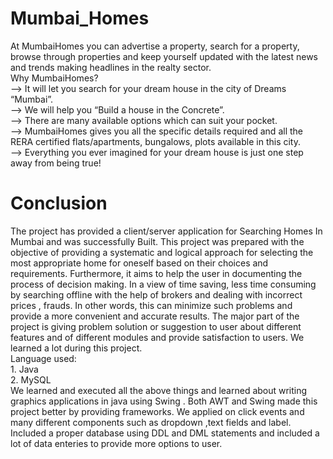 # Mumbai_Homes

At MumbaiHomes you can advertise a property, search for a property, browse through properties and keep yourself updated with the latest news and trends making headlines in the realty sector.<br>
Why MumbaiHomes?<br>
	--> It will let you search for your dream house in the city of Dreams “Mumbai”. <br> 
	--> We will help you “Build a house in the Concrete”. <br>
	--> There are many available options which can suit your pocket. <br>
	--> MumbaiHomes gives you all the specific details required and all the RERA certified flats/apartments, bungalows, plots available in this city.<br> 
	--> Everything you ever imagined for your dream house is just one step away from being true!<br>
  
 # Conclusion 
The project has provided a client/server application for Searching Homes In Mumbai and was successfully Built. This project was prepared with the objective of providing a systematic and logical approach for selecting the most appropriate home for oneself based on their choices and requirements. Furthermore, it aims to help the user in documenting the process of decision making. In a view of time saving, less time consuming by searching offline with the help of brokers and dealing with incorrect prices , frauds. In other words, this can minimize such problems and provide a more convenient and accurate results. The major part of the project is giving problem solution or suggestion to user about different features and of different modules and provide satisfaction to users.
We learned a lot during this project. <br>
Language used:<br> 1. Java<br> 2. MySQL <br>
We learned and executed all the above things and learned about writing graphics applications in java using Swing . Both AWT and Swing made this project better by providing frameworks. We applied on click events and many different components such as dropdown ,text fields and label. Included a proper database using DDL and DML statements and included a lot of data enteries  to provide more options to user.

